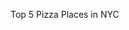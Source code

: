 <!DOCTYPE html>
<html>
  <head>
  
  </head>
  
  <body>
    <!-- NYC Pizza is world-famous, cheap, and loved by both vermin and human alike! -->
    <p>Top 5 Pizza Places in NYC</p>
  </body>
 
 
</html>